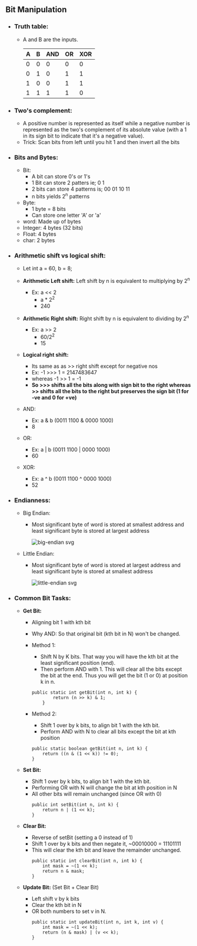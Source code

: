 ## Bit Manipulation

* ### **Truth table:** 
	* A and B are the inputs.

      | A | B | AND |OR |XOR|
      | :-|:- |:-   |:- |:- |
      | 0 | 0 | 0   |0  | 0 |
      | 0 | 1 | 0   |1  | 1 |
      | 1 | 0 | 0   |1  | 1 |
      | 1 | 1 | 1   |1  | 0 |

* ### **Two's complement:**
	* A positive number is represented as itself while a negative number is represented as the two's complement of its absolute value (with a 1 in its sign bit to indicate that it's a negative value). 
	* Trick: Scan bits from left until you hit 1 and then invert all the bits

* ### **Bits and Bytes:**
  * Bit:
      * A bit can store 0's or 1's
      * 1 Bit can store 2 patters ie; 0 1
      * 2 bits can store 4 patterns is; 00 01 10 11 
      * n bits yields 2<sup>n</sup> patterns
  * Byte: 
      * 1 byte = 8 bits
      * Can store one letter 'A' or 'a'
  * word: Made up of bytes
  * Integer: 4 bytes (32 bits)
  * Float: 4 bytes
  * char: 2 bytes

* ### **Arithmetic shift vs logical shift:**
    * Let int a = 60, b = 8;

  * **Arithmetic Left shift:** Left shift by n is equivalent to multiplying by 2<sup>n</sup>
      * Ex: a << 2 
          * a *  2<sup>2</sup>
          * 240

  * **Arithmetic Right shift:** Right shift by n is equivalent to dividing by 2<sup>n</sup>
      * Ex: a >> 2
          *  60/2<sup>2</sup>
          * 15

  * **Logical right shift:** 
  	  * Its same as as >> right shift except for negative nos
      * Ex: -1 >>> 1 = 2147483647
      * whereas  -1 >> 1 = -1
      * **So >>> shifts all the bits along with sign bit to the right whereas >> shifts all the bits to the right but preserves the sign bit (1 for -ve and 0 for +ve)**

  * AND:
      * Ex: a & b  (0011 1100  &  0000 1000)
      * 8

  * OR:
      * Ex: a | b  (0011 1100  |  0000 1000)
      * 60

  * XOR:
      * Ex: a ^ b  (0011 1100  ^  0000 1000)
      * 52


* ### **Endianness**:
	* Big Endian:
    	* Most significant byte of word is stored at smallest address and least significant byte is stored at largest address
    	 
           ![big-endian svg](https://cloud.githubusercontent.com/assets/23204433/24479246/22217962-1493-11e7-81d6-c346f6e8275e.png)

	* Little Endian:
    	* Most significant byte of word is stored at largest address and least significant byte is stored at smallest address
    	 
           ![little-endian svg](https://cloud.githubusercontent.com/assets/23204433/24479291/5a625a30-1493-11e7-9f9d-4549e876cbbc.png)

* ### **Common Bit Tasks**:
	* **Get Bit:** 
		* Aligning bit 1 with kth bit
		* Why AND: So that original bit (kth bit in N) won't be changed.
		
		* Method 1: 
			* Shift N by K bits. That way you will have the kth bit at the least significant position (end).
			* Then perform AND with 1. This will clear all the bits except the bit at the end. Thus you will get the bit (1 or 0) at position k in n. 
			```
            public static int getBit(int n, int k) {
                    return (n >> k) & 1;
                }
			```
		* Method 2: 
			*  Shift 1 over by k bits, to align bit 1 with the kth bit.
			*  Perform AND with N to clear all bits except the bit at kth position
			```
            public static boolean getBit(int n, int k) {
				return ((n & (1 << k)) != 0);
			}
            ```

	* **Set Bit:**
		*  Shift 1 over by k bits, to align bit 1 with the kth bit.
		*  Performing OR with N will change the bit at kth position in N
		*  All other bits will remain unchanged (since OR with 0)
			```
            public int setBit(int n, int k) {
				return n | (1 << k);
			}
            ```	 
            
     * **Clear Bit:**
     	* Reverse of setBit (setting a 0 instead of 1)
     	* Shift 1 over by k bits and then negate it, ~00010000 = 11101111
     	* This will clear the kth bit and leave the remainder unchanged.
          ```
          public static int clearBit(int n, int k) {
              int mask = ~(1 << k);
              return n & mask;
          }
          ```

	* **Update Bit:** (Set Bit + Clear Bit)
		* Left shift v by k bits
		* Clear the kth bit in N
		* OR both numbers to set v in N.
          ```
          public static int updateBit(int n, int k, int v) {
			  int mask = ~(1 << k);
			  return (n & mask) | (v << k);
		  }
          ```
          
          
